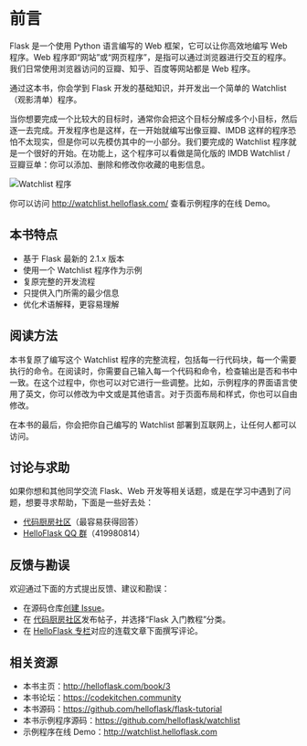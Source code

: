 # 前言

Flask 是一个使用 Python 语言编写的 Web 框架，它可以让你高效地编写 Web 程序。Web 程序即“网站”或“网页程序”，是指可以通过浏览器进行交互的程序。我们日常使用浏览器访问的豆瓣、知乎、百度等网站都是 Web 程序。

通过这本书，你会学到 Flask 开发的基础知识，并开发出一个简单的 Watchlist（观影清单）程序。

当你想要完成一个比较大的目标时，通常你会把这个目标分解成多个小目标，然后逐一去完成。开发程序也是这样，在一开始就编写出像豆瓣、IMDB 这样的程序恐怕不太现实，但是你可以先模仿其中的一小部分。我们要完成的 Watchlist 程序就是一个很好的开始。在功能上，这个程序可以看做是简化版的 IMDB Watchlist / 豆瓣豆单：你可以添加、删除和修改你收藏的电影信息。

![Watchlist 程序](images/7-2.png)

你可以访问 <http://watchlist.helloflask.com/> 查看示例程序的在线 Demo。


## 本书特点

- 基于 Flask 最新的 2.1.x 版本
- 使用一个 Watchlist 程序作为示例
- 复原完整的开发流程
- 只提供入门所需的最少信息
- 优化术语解释，更容易理解


## 阅读方法

本书复原了编写这个 Watchlist 程序的完整流程，包括每一行代码块，每一个需要执行的命令。在阅读时，你需要自己输入每一个代码和命令，检查输出是否和书中一致。在这个过程中，你也可以对它进行一些调整。比如，示例程序的界面语言使用了英文，你可以修改为中文或是其他语言。对于页面布局和样式，你也可以自由修改。

在本书的最后，你会把你自己编写的 Watchlist 部署到互联网上，让任何人都可以访问。


## 讨论与求助

如果你想和其他同学交流 Flask、Web 开发等相关话题，或是在学习中遇到了问题，想要寻求帮助，下面是一些好去处：

* [代码厨房社区](https://codekitchen.community)（最容易获得回答）
* [HelloFlask QQ 群](http://shang.qq.com/wpa/qunwpa?idkey=3cbf3e3ede8252eb3ae584a356131123ed68a9f3bd5bcee0652b401914eb01bb)（419980814）


## 反馈与勘误

欢迎通过下面的方式提出反馈、建议和勘误：

* 在源码仓库[创建 Issue](https://github.com/helloflask/flask-tutorial/issues/new)。
* 在 [代码厨房社区](https://codekitchen.community)发布帖子，并选择“Flask 入门教程”分类。
* 在 [HelloFlask 专栏](https://zhuanlan.zhihu.com/flask)对应的连载文章下面撰写评论。


## 相关资源

* 本书主页：<http://helloflask.com/book/3>
* 本书论坛：<https://codekitchen.community>
* 本书源码：<https://github.com/helloflask/flask-tutorial>
* 本书示例程序源码：<https://github.com/helloflask/watchlist>
* 示例程序在线 Demo：<http://watchlist.helloflask.com>
